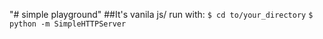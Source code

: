 "# simple playground" 
##It's vanila js/
run with:
``$ cd to/your_directory``
``$ python -m SimpleHTTPServer``
